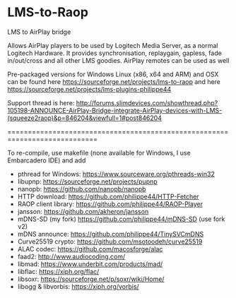 # LMS-to-Raop
LMS to AirPlay bridge

Allows AirPlay players to be used by Logitech Media Server, as a normal Logitech 
Hardware. It provides synchronisation, replaygain, gapless, fade in/out/cross and 
all other LMS goodies. AirPlay remotes can be used as well

Pre-packaged versions for Windows Linux (x86, x64 and ARM) and OSX can be found here https://sourceforge.net/projects/lms-to-raop and here https://sourceforge.net/projects/lms-plugins-philippe44

Support thread is here: http://forums.slimdevices.com/showthread.php?105198-ANNOUNCE-AirPlay-Bridge-integrate-AirPlay-devices-with-LMS-(squeeze2raop)&p=846204&viewfull=1#post846204

============================================================================

To re-compile, use makefile (none available for Windows, I use Embarcadero IDE) and add
 - pthread for Windows: https://www.sourceware.org/pthreads-win32
 - libupnp: https://sourceforge.net/projects/pupnp
 - nanopb: https://github.com/nanopb/nanopb
 - HTTP download: https://github.com/philippe44/HTTP-Fetcher
 - RAOP client library: https://github.com/philippe44/RAOP-Player
 - jansson: https://github.com/akheron/jansson
 - mDNS-SD (my fork) https://github.com/philippe44/mDNS-SD (use fork v2)
 - mDNS announce: https://github.com/philippe44/TinySVCmDNS
 - Curve25519 crypto: https://github.com/msotoodeh/curve25519
 - ALAC codec: https://github.com/macosforge/alac
 - faad2: http://www.audiocoding.com/
 - libmad: https://www.underbit.com/products/mad/
 - libflac: https://xiph.org/flac/
 - libsoxr: https://sourceforge.net/p/soxr/wiki/Home/
 - libogg & libvorbis: https://xiph.org/vorbis/
